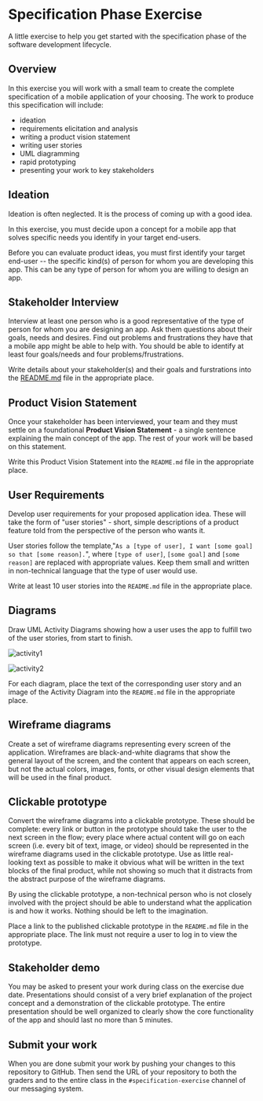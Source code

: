 # Specification Phase Exercise

A little exercise to help you get started with the specification phase of the software development lifecycle.

## Overview

In this exercise you will work with a small team to create the complete specification of a mobile application of your choosing. The work to produce this specification will include:

- ideation
- requirements elicitation and analysis
- writing a product vision statement
- writing user stories
- UML diagramming
- rapid prototyping
- presenting your work to key stakeholders

## Ideation

Ideation is often neglected. It is the process of coming up with a good idea.

In this exercise, you must decide upon a concept for a mobile app that solves specific needs you identify in your target end-users.

Before you can evaluate product ideas, you must first identify your target end-user -- the specific kind(s) of person for whom you are developing this app. This can be any type of person for whom you are willing to design an app.

## Stakeholder Interview

Interview at least one person who is a good representative of the type of person for whom you are designing an app. Ask them questions about their goals, needs and desires. Find out problems and frustrations they have that a mobile app might be able to help with. You should be able to identify at least four goals/needs and four problems/frustrations.

Write details about your stakeholder(s) and their goals and furstrations into the [README.md](./README.md) file in the appropriate place.

## Product Vision Statement

Once your stakeholder has been interviewed, your team and they must settle on a foundational **Product Vision Statement** - a single sentence explaining the main concept of the app. The rest of your work will be based on this statement.

Write this Product Vision Statement into the `README.md` file in the appropriate place.

## User Requirements

Develop user requirements for your proposed application idea. These will take the form of "user stories" - short, simple descriptions of a product feature told from the perspective of the person who wants it.

User stories follow the template,"`As a [type of user], I want [some goal] so that [some reason].`", where `[type of user]`, `[some goal]` and `[some reason]` are replaced with appropriate values. Keep them small and written in non-technical language that the type of user would use.

Write at least 10 user stories into the `README.md` file in the appropriate place.

## Diagrams

Draw UML Activity Diagrams showing how a user uses the app to fulfill two of the user stories, from start to finish.

![activity1](https://github.com/user-attachments/assets/385747f7-0315-4c40-a847-1e0378f1525a)

![activity2](https://github.com/user-attachments/assets/33e95483-9d07-4046-a8a8-889486b9e4de)

For each diagram, place the text of the corresponding user story and an image of the Activity Diagram into the `README.md` file in the appropriate place.

## Wireframe diagrams

Create a set of wireframe diagrams representing every screen of the application. Wireframes are black-and-white diagrams that show the general layout of the screen, and the content that appears on each screen, but not the actual colors, images, fonts, or other visual design elements that will be used in the final product.

## Clickable prototype

Convert the wireframe diagrams into a clickable prototype. These should be complete: every link or button in the prototype should take the user to the next screen in the flow; every place where actual content will go on each screen (i.e. every bit of text, image, or video) should be represented in the wireframe diagrams used in the clickable prototype. Use as little real-looking text as possible to make it obvious what will be written in the text blocks of the final product, while not showing so much that it distracts from the abstract purpose of the wireframe diagrams.

By using the clickable prototype, a non-technical person who is not closely involved with the project should be able to understand what the application is and how it works. Nothing should be left to the imagination.

Place a link to the published clickable prototype in the `README.md` file in the appropriate place. The link must not require a user to log in to view the prototype.

## Stakeholder demo

You may be asked to present your work during class on the exercise due date. Presentations should consist of a very brief explanation of the project concept and a demonstration of the clickable prototype. The entire presentation should be well organized to clearly show the core functionality of the app and should last no more than 5 minutes.

## Submit your work

When you are done submit your work by pushing your changes to this repository to GitHub. Then send the URL of your repository to both the graders and to the entire class in the `#specification-exercise` channel of our messaging system.
